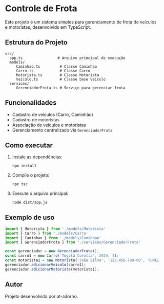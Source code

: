 
# Controle de Frota

Este projeto é um sistema simples para gerenciamento de frota de veículos e motoristas, desenvolvido em TypeScript.

## Estrutura do Projeto

```
src/
  app.ts                # Arquivo principal de execução
  models/
	 Caminhao.ts         # Classe Caminhao
	 Carro.ts            # Classe Carro
	 Motorista.ts        # Classe Motorista
	 Veiculo.ts          # Classe base Veiculo
  services/
	 GerenciadorFrota.ts # Serviço para gerenciar frota
```

## Funcionalidades

- Cadastro de veículos (Carro, Caminhão)
- Cadastro de motoristas
- Associação de veículos e motoristas
- Gerenciamento centralizado via `GerenciadorFrota`

## Como executar

1. Instale as dependências:
	```bash
	npm install
	```
2. Compile o projeto:
	```bash
	npx tsc
	```
3. Execute o arquivo principal:
	```bash
	node dist/app.js
	```

## Exemplo de uso

```typescript
import { Motorista } from './models/Motorista'
import { Carro } from './models/Carro'
import { Caminhao } from './models/Caminhao'
import { GerenciadorFrota } from './services/GerenciadorFrota'

const gerenciador = new GerenciadorFrota();
const carro1 = new Carro('Toyota Corolla', 2020, 4);
const motorista1 = new Motorista('João Silva', '123.456.789-00', 'CNH123456');
gerenciador.adicionarVeiculo(carro1);
gerenciador.adicionarMotorista(motorista1);
```

## Autor

Projeto desenvolvido por at-adorno.
